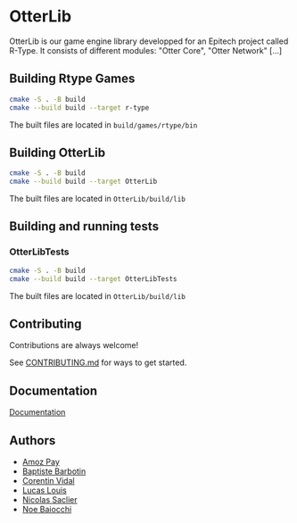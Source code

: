 
# OtterLib

OtterLib is our game engine library developped for an Epitech project called R-Type.
It consists of different modules: "Otter Core", "Otter Network" [...]


## Building Rtype Games

```bash
cmake -S . -B build
cmake --build build --target r-type
```

The built files are located in  `build/games/rtype/bin`

## Building OtterLib

```bash
cmake -S . -B build
cmake --build build --target OtterLib
```

The built files are located in  `OtterLib/build/lib`

## Building and running tests

### OtterLibTests

```bash
cmake -S . -B build
cmake --build build --target OtterLibTests
```

The built files are located in  `OtterLib/build/lib`

## Contributing

Contributions are always welcome!

See [CONTRIBUTING.md](./CONTRIBUTING.md) for ways to get started.

## Documentation

[Documentation](https://amozpay.github.io/OtterLib/index.html)


## Authors

- [Amoz Pay](https://www.github.com/AmozPay)
- [Baptiste Barbotin](https://www.github.com/barbo69)
- [Corentin Vidal](https://www.youtube.com/watch?v=p7YXXieghto)
- [Lucas Louis](https://www.youtube.com/watch?v=p7YXXieghto)
- [Nicolas Saclier](https://www.github.com/fzuefo)
- [Noe Baiocchi](https://www.github.com/nbaiocchi)

